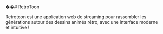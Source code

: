 ��#   R e t r o T o o n 

Retrotoon est une application web de streaming pour rassembler les générations autour des dessins animés rétro, avec une interface moderne et intuitive !
 
 
